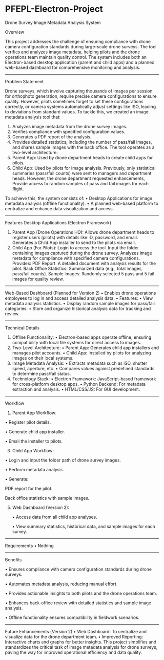 # PFEPL-Electron-Project


Drone Survey Image Metadata Analysis System

Overview

This project addresses the challenge of ensuring compliance with drone camera configuration standards during large-scale drone surveys. The tool verifies and analyzes image metadata, helping pilots and the drone operations team maintain quality control. The system includes both an Electron-based desktop application (parent and child apps) and a planned web-based dashboard for comprehensive monitoring and analysis.
________________________________________
Problem Statement

Drone surveys, which involve capturing thousands of images per session for orthophoto generation, require precise camera configurations to ensure quality. However, pilots sometimes forget to set these configurations correctly, or camera systems automatically adjust settings like ISO, leading to deviations from standard values.
To tackle this, we created an image metadata analysis tool that:
1.	Analyzes image metadata from the drone survey images.
2.	Verifies compliance with specified configuration values.
3.	Generates a PDF report of the analysis.
4.	Provides detailed statistics, including the number of pass/fail images, and shares sample images with the back office.
The tool operates as a two-level architecture:
1.	Parent App: Used by drone department heads to create child apps for pilots.
2.	Child App: Used by pilots for image analysis.
Previously, only statistical summaries (pass/fail counts) were sent to managers and department heads. However, the drone department requested enhancements, Provide access to random samples of pass and fail images for each flight.

To achieve this, the system consists of:
•	Desktop Applications for image metadata analysis (offline functionality).
•	A planned web-based platform to centralize and enhance data visualization and access.
________________________________________
Features
Desktop Applications (Electron Framework)
1.	Parent App (Drone Operations HQ):
Allows drone department heads to register users (pilots) with details like ID, password, and email.
Generates a Child App installer to send to the pilots via email.
2.	Child App (For Pilots):
Login to access the tool.
Input the folder containing images captured during the drone survey.
Analyzes image metadata for compliance with specified camera configurations.
Provides:
PDF Report: A detailed document with analysis results for the pilot.
Back Office Statistics: Summarized data (e.g., total images, pass/fail counts).
Sample Images: Randomly selected 5 pass and 5 fail images for quality review.
________________________________________
Web-Based Dashboard (Planned for Version 2)
•	Enables drone operations employees to log in and access detailed analysis data.
•	Features:
•	View metadata analysis statistics.
•	Display random sample images for pass/fail categories.
•	Store and organize historical analysis data for tracking and review.
________________________________________
Technical Details
1.	Offline Functionality:
•	Electron-based apps operate offline, ensuring compatibility with local file systems for direct access to images.
2.	Two-Level Architecture:
•	Parent App: Generates child app installers and manages pilot accounts.
•	Child App: Installed by pilots for analyzing images on their local systems.
3.	Image Metadata Analysis:
•	Extracts metadata such as ISO, shutter speed, aperture, etc.
•	Compares values against predefined standards to determine pass/fail status.
4.	Technology Stack:
•	Electron Framework: JavaScript-based framework for cross-platform desktop apps.
•	Python Backend: For metadata extraction and analysis.
•	HTML/CSS/JS: For GUI development.
________________________________________
Workflow

1.	Parent App Workflow:

•	Register pilot details.

•	Generate child app installer.

•	Email the installer to pilots.

3.	Child App Workflow:

•	Login and input the folder path of drone survey images.

•	Perform metadata analysis.

•	Generate:

PDF report for the pilot.

Back office statistics with sample images.

5.	Web Dashboard (Version 2):

    •	Access data from all child app analyses.

    •	View summary statistics, historical data, and sample images for each survey.
________________________________________
Requirements
•	Nothing
________________________________________
Benefits

•	Ensures compliance with camera configuration standards during drone surveys.

•	Automates metadata analysis, reducing manual effort.

•	Provides actionable insights to both pilots and the drone operations team.

•	Enhances back-office review with detailed statistics and sample image analysis.

•	Offline functionality ensures compatibility in fieldwork scenarios.

________________________________________
Future Enhancements (Version 2)
•	Web Dashboard: To centralize and visualize data for the drone department team.
•	Improved Reporting: Interactive charts and graphs for better insights.
This project simplifies and standardizes the critical task of image metadata analysis for drone surveys, paving the way for improved operational efficiency and data quality.

